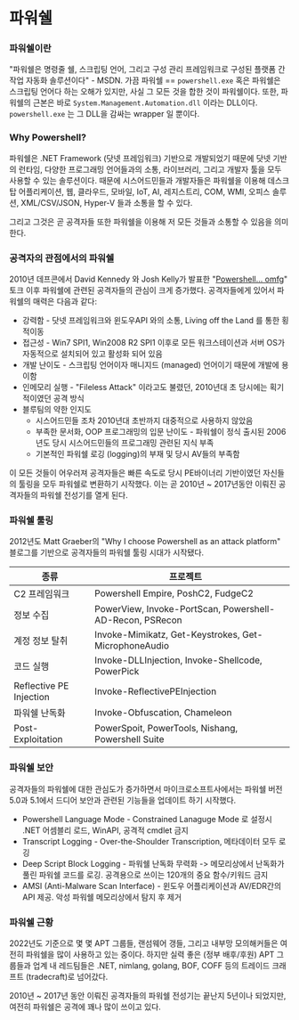 # 파워쉘

### 파워쉘이란&#x20;

"파워쉘은 명령줄 쉘, 스크립팅 언어, 그리고 구성 관리 프레임워크로 구성된 플랫폼 간 작업 자동화 솔루션이다" - MSDN. 가끔 파워쉘 == `powershell.exe` 혹은 파워쉘은 스크립팅 언어다 하는 오해가 있지만, 사실 그 모든 것을 합한 것이 파워쉘이다. 또한, 파워쉘의 근본은 바로 `System.Management.Automation.dll` 이라는 DLL이다. `powershell.exe` 는 그 DLL을 감싸는 wrapper 일 뿐이다.&#x20;

### Why Powershell?&#x20;

파워쉘은 .NET Framework (닷넷 프레임워크) 기반으로 개발되었기 때문에 닷넷 기반의 런타임, 다양한 프로그래밍 언어들과의 소통, 라이브러리, 그리고 개발자 툴을 모두 사용할 수 있는 솔루션이다. 때문에 시스어드민들과 개발자들은 파워쉘을 이용해 데스크탑 어플리케이션, 웹, 클라우드, 모바일, IoT, AI, 레지스트리, COM, WMI, 오피스 솔루션, XML/CSV/JSON, Hyper-V 들과 소통을 할 수 있다.&#x20;

그리고 그것은 곧 공격자들 또한 파워쉘을 이용해 저 모든 것들과 소통할 수 있음을 의미한다.&#x20;

### 공격자의 관점에서의 파워쉘&#x20;

2010년 데프콘에서 David Kennedy 와 Josh Kelly가 발표한 "[Powershell... omfg](https://youtu.be/q5pA49C7QJg)" 토크 이후 파워쉘에 관련된 공격자들의 관심이 크게 증가했다. 공격자들에게 있어서 파워쉘의 매력은 다음과 같다:&#x20;

* 강력함 - 닷넷 프레임워크와 윈도우API 와의 소통, Living off the Land 를 통한 횡적이동&#x20;
* 접근성 - Win7 SPI1, Win2008 R2 SPI1 이후로 모든 워크스테이션과 서버 OS가 자동적으로 설치되어 있고 활성화 되어 있음&#x20;
* 개발 난이도 - 스크립팅 언어이자 매니지드 (managed) 언어이기 때문에 개발에 용이함&#x20;
* 인메모리 실행 - "Fileless Attack" 이라고도 불렸던, 2010년대 초 당시에는 획기적이였던 공격 방식&#x20;
* 블루팀의 약한 인지도&#x20;
  * 시스어드민들 조차 2010년대 초반까지 대중적으로 사용하지 않았음&#x20;
  * 부족한 문서화, OOP 프로그래밍의 입문 난이도 - 파워쉘이 정식 출시된 2006년도 당시 시스어드민들의 프로그래밍 관련된 지식 부족&#x20;
  * 기본적인 파워쉘 로깅 (logging)의 부재 및 당시 AV들의 부족함&#x20;

이 모든 것들이 어우러져 공격자들은 빠른 속도로 당시 PE바이너리 기반이였던 자신들의 툴링을 모두 파워쉘로 변환하기 시작했다. 이는 곧 2010년 \~ 2017년동안 이뤄진 공격자들의 파워쉘 전성기를 열게 된다.&#x20;

### 파워쉘 툴링&#x20;

2012년도 Matt Graeber의 "Why I choose Powershell as an attack platform" 블로그를 기반으로 공격자들의 파워쉘 툴링 시대가 시작됐다.&#x20;

| 종류                      | 프로젝트                                                     |   |
| ----------------------- | -------------------------------------------------------- | - |
| C2 프레임워크                | Powershell Empire, PoshC2, FudgeC2                       |   |
| 정보 수집                   | PowerView, Invoke-PortScan, Powershell-AD-Recon, PSRecon |   |
| 계정 정보 탈취                | Invoke-Mimikatz, Get-Keystrokes, Get-MicrophoneAudio     |   |
| 코드 실행                   | Invoke-DLLInjection, Invoke-Shellcode, PowerPick         |   |
| Reflective PE Injection | Invoke-ReflectivePEInjection                             |   |
| 파워쉘 난독화                 | Invoke-Obfuscation, Chameleon                            |   |
| Post-Exploitation       | PowerSpoit, PowerTools, Nishang, Powershell Suite        |   |

### 파워쉘 보안&#x20;

공격자들의 파워쉘에 대한 관심도가 증가하면서 마이크로소프트사에서는 파워쉘 버전 5.0과 5.1에서 드디어 보안과 관련된 기능들을 업데이트 하기 시작했다.&#x20;

* Powershell Language Mode - Constrained Lanaguge Mode 로 설정시 .NET 어셈블리 로드, WinAPI, 공격적 cmdlet 금지&#x20;
* Transcript Logging - Over-the-Shoulder Transcription, 메타데이터 모두 로깅&#x20;
* Deep Script Block Logging - 파워쉘 난독화 무력화 -> 메모리상에서 난독화가 풀린 파워쉘 코드를 로깅. 공격용으로 쓰이는 120개의 중요 함수/키워드 금지&#x20;
* AMSI (Anti-Malware Scan Interface) - 윈도우 어플리케이션과 AV/EDR간의 API 제공. 악성 파워쉘 메모리상에서 탐지 후 제거&#x20;

### 파워쉘 근황&#x20;

2022년도 기준으로 몇 몇 APT 그룹들, 랜섬웨어 갱들, 그리고 내부망 모의해커들은 여전히 파워쉘을 많이 사용하고 있는 중이다. 하지만 실력 좋은 (정부 배후/후원) APT 그룹들과 업계 내 레드팀들은 .NET, nimlang, golang, BOF, COFF 등의 트레이드 크래프트 (tradecraft)로 넘어갔다.&#x20;

2010년 \~ 2017년 동안 이뤄진 공격자들의 파워쉘 전성기는 끝난지 5년이나 되었지만, 여전히 파워쉘은 공격에 꽤나 많이 쓰이고 있다.&#x20;
